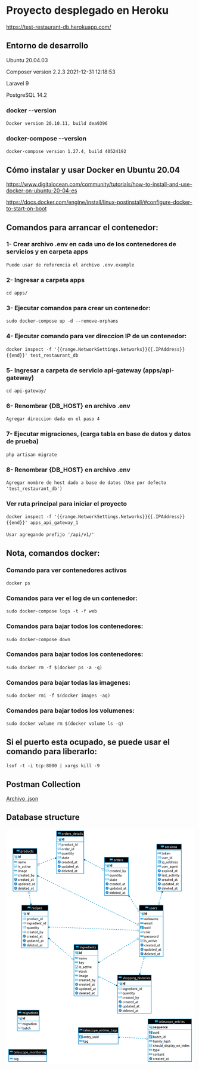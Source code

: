# Proyecto desplegado en Heroku
https://test-restaurant-db.herokuapp.com/


## Entorno de desarrollo


Ubuntu 20.04.03


Composer version 2.2.3 2021-12-31 12:18:53


Laravel 9


PostgreSQL 14.2



### docker --version

    Docker version 20.10.11, build dea9396

### docker-compose --version

    docker-compose version 1.27.4, build 40524192

## Cómo instalar y usar Docker en Ubuntu 20.04

https://www.digitalocean.com/community/tutorials/how-to-install-and-use-docker-on-ubuntu-20-04-es

https://docs.docker.com/engine/install/linux-postinstall/#configure-docker-to-start-on-boot

## Comandos para arrancar el contenedor:

### 1- Crear archivo .env en cada uno de los contenedores de servicios y en carpeta apps
    Puede usar de referencia el archivo .env.example

### 2- Ingresar a carpeta apps 
    cd apps/

### 3- Ejecutar comandos para crear un contenedor:
    sudo docker-compose up -d --remove-orphans

### 4- Ejecutar comando para ver direccion IP de un contenedor:
    docker inspect -f '{{range.NetworkSettings.Networks}}{{.IPAddress}}{{end}}' test_restaurant_db

### 5- Ingresar a carpeta de servicio api-gateway (apps/api-gateway)
    cd api-gateway/
### 6- Renombrar {DB_HOST} en archivo .env 

    Agregar direccion dada en el paso 4

### 7- Ejecutar migraciones, (carga tabla en base de datos y datos de prueba)   
    php artisan migrate

### 8- Renombrar {DB_HOST} en archivo .env 

    Agregar nombre de host dado a base de datos (Use por defecto 'test_restaurant_db')   

### Ver ruta principal para iniciar el proyecto

    docker inspect -f '{{range.NetworkSettings.Networks}}{{.IPAddress}}{{end}}' apps_api_gateway_1

    Usar agregando prefijo '/api/v1/'

## Nota, comandos docker:

### Comando para ver contenedores activos
    docker ps
### Comandos para ver el log de un contenedor:

    sudo docker-compose logs -t -f web

### Comandos para bajar todos los contenedores:

    sudo docker-compose down

### Comandos para bajar todos los contenedores:

    sudo docker rm -f $(docker ps -a -q)

### Comandos para bajar todas las imagenes:

    sudo docker rmi -f $(docker images -aq)

### Comandos para bajar todos los volumenes:

    sudo docker volume rm $(docker volume ls -q)

## Si el puerto esta ocupado, se puede usar el comando para liberarlo:

    lsof -t -i tcp:8000 | xargs kill -9

## Postman Collection

[Archivo .json](/public/postman/test-restaurant.postman_collection.json)

## Database structure

![Diagram ERD](/public/diagrams/erd.png)
